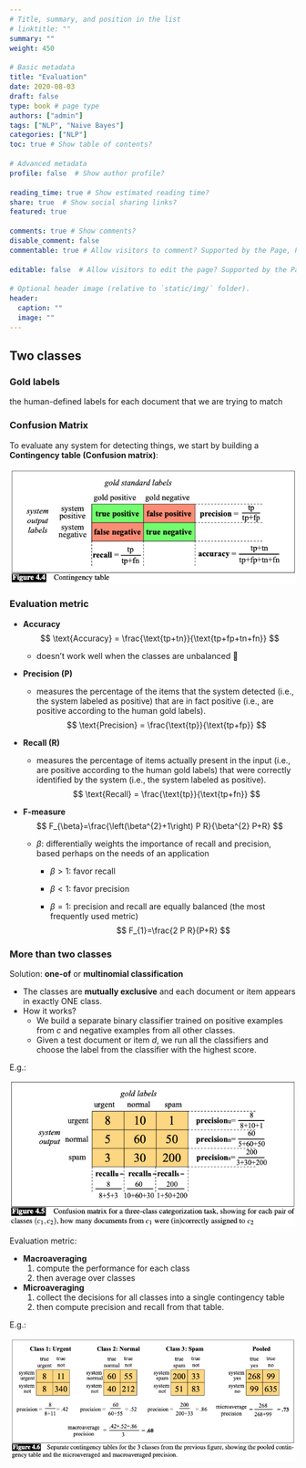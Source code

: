 ```yaml
---
# Title, summary, and position in the list
# linktitle: ""
summary: ""
weight: 450

# Basic metadata
title: "Evaluation"
date: 2020-08-03
draft: false
type: book # page type
authors: ["admin"]
tags: ["NLP", "Naive Bayes"]
categories: ["NLP"]
toc: true # Show table of contents?

# Advanced metadata
profile: false  # Show author profile?

reading_time: true # Show estimated reading time?
share: true  # Show social sharing links?
featured: true

comments: true # Show comments?
disable_comment: false
commentable: true # Allow visitors to comment? Supported by the Page, Post, and Docs content types.

editable: false  # Allow visitors to edit the page? Supported by the Page, Post, and Docs content types.

# Optional header image (relative to `static/img/` folder).
header:
  caption: ""
  image: ""
---
```


## Two classes

### **Gold labels**

the human-defined labels for each document that we are trying to match

### Confusion Matrix

To evaluate any system for detecting things, we start by building a **Contingency table (Confusion matrix)**:

<img src="https://raw.githubusercontent.com/EckoTan0804/upic-repo/master/uPic/截屏2020-06-14%2013.42.20.png" alt="截屏2020-06-14 13.42.20" style="zoom:80%;" />

### Evaluation metric

- **Accuracy**
  $$
  \text{Accuracy} = \frac{\text{tp+tn}}{\text{tp+fp+tn+fn}}
  $$

  - doesn’t work well when the classes are unbalanced 🤪

- **Precision (P)**

  - measures the percentage of the items that the system detected (i.e., the system labeled as positive) that are in fact positive (i.e., are positive according to the human gold labels).
    $$
    \text{Precision} = \frac{\text{tp}}{\text{tp+fp}}
    $$

- **Recall (R)**

  - measures the percentage of items actually present in the input (i.e., are positive according to the human gold labels) that were correctly identified by the system (i.e., the system labeled as positive).
    $$
    \text{Recall} = \frac{\text{tp}}{\text{tp+fn}}
    $$

- **F-measure**
  $$
  F_{\beta}=\frac{\left(\beta^{2}+1\right) P R}{\beta^{2} P+R}
  $$

  - $\beta$: differentially weights the importance of recall and precision, based perhaps on the needs of an application

    - $\beta > 1$: favor recall

    - $\beta < 1$: favor precision

    - $\beta = 1$: precision and recall are equally balanced (the most frequently used metric)
      $$
      F_{1}=\frac{2 P R}{P+R}
      $$

### More than two classes

Solution: **one-of** or **multinomial classification**

- The classes are **mutually exclusive** and each document or item appears in exactly ONE class.
- How it works?
  - We build a separate binary classifier trained on positive examples from $c$ and negative examples from all other classes. 
  - Given a test document or item $d$, we run all the classifiers and choose the label from the classifier with the highest score.

E.g.:

<img src="https://raw.githubusercontent.com/EckoTan0804/upic-repo/master/uPic/截屏2020-06-14%2013.58.26.png" alt="截屏2020-06-14 13.58.26" style="zoom: 120%;" />

Evaluation metric:

- **Macroaveraging**
  1. compute the performance for each class
  2. then average over classes
- **Microaveraging**
  1. collect the decisions for all classes into a single contingency table
  2. then compute precision and recall from that table.

E.g.: 

<img src="https://raw.githubusercontent.com/EckoTan0804/upic-repo/master/uPic/截屏2020-06-14 14.00.23.png" alt="截屏2020-06-14 14.00.23" style="zoom:150%;" />

